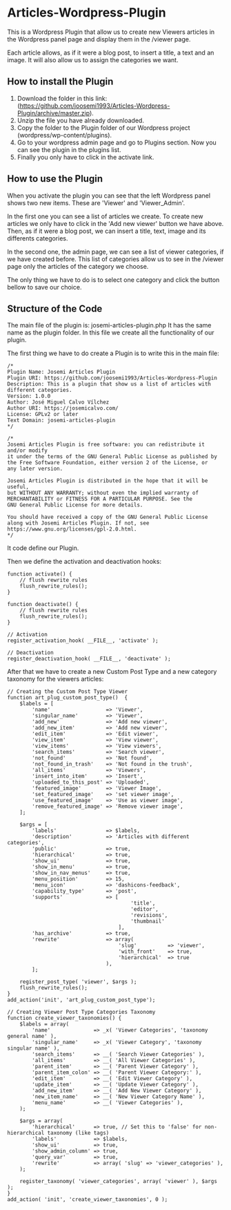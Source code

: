 # Articles-Wordpress-Plugin


This is a Wordpress Plugin that allow us to create new Viewers articles 
in the Wordpress panel page and display them in the /viewer page.

Each article allows, as if it were a blog post, to insert a title, 
a text and an image. It will also allow us to assign the categories 
we want.

How to install the Plugin
--------------

1. Download the folder in this link: (https://github.com/joosemi1993/Articles-Wordpress-Plugin/archive/master.zip).
2. Unzip the file you have already downloaded.
3. Copy the folder to the Plugin folder of our Wordpress project (wordpress/wp-content/plugins).
4. Go to your wordpress admin page and go to Plugins section. Now you can see the plugin in the plugins list.
5. Finally you only have to click in the activate link.

How to use the Plugin
--------------

When you activate the plugin you can see that the left Wordpress panel 
shows two new items. These are 'Viewer' and 'Viewer_Admin'. 

In the first one you can see a list of articles we create. To create 
new articles we only have to click in the 'Add new viewer' button we 
have above. Then, as if it were a blog post, we can insert a title, 
text, image and its differents categories.

In the second one, the admin page, we can see a list of viewer categories, 
if we have created before. This list of categories allow us to see in the 
/viewer page only the articles of the category we choose.

The only thing we have to do is to select one category and click the 
button bellow to save our choice.

Structure of the Code
--------------

The main file of the plugin is: josemi-articles-plugin.php It has the same name
as the plugin folder. In this file we create all the functionality of our plugin.

The first thing we have to do create a Plugin is to write this in the main file:

```
/*
Plugin Name: Josemi Articles Plugin
Plugin URI: https://github.com/joosemi1993/Articles-Wordpress-Plugin
Description: This is a plugin that show us a list of articles with different categories.
Version: 1.0.0
Author: José Miguel Calvo Vílchez
Author URI: https://josemicalvo.com/
License: GPLv2 or later
Text Domain: josemi-articles-plugin
*/

/*
Josemi Articles Plugin is free software: you can redistribute it and/or modify
it under the terms of the GNU General Public License as published by
the Free Software Foundation, either version 2 of the License, or
any later version.

Josemi Articles Plugin is distributed in the hope that it will be useful,
but WITHOUT ANY WARRANTY; without even the implied warranty of
MERCHANTABILITY or FITNESS FOR A PARTICULAR PURPOSE. See the
GNU General Public License for more details.

You should have received a copy of the GNU General Public License
along with Josemi Articles Plugin. If not, see https://www.gnu.org/licenses/gpl-2.0.html.
*/
```

It code define our Plugin. 

Then we define the activation and deactivation hooks:

```
function activate() {	
	// flush rewrite rules
	flush_rewrite_rules();
}

function deactivate() {
	// flush rewrite rules
	flush_rewrite_rules();
}

// Activation
register_activation_hook( __FILE__, 'activate' );

// Deactivation
register_deactivation_hook( __FILE__, 'deactivate' );
```

After that we have to create a new Custom Post Type and a new category taxonomy for the viewers articles:

```
// Creating the Custom Post Type Viewer
function art_plug_custom_post_type()  {
	$labels = [
		'name'                  => 'Viewer',
        'singular_name'         => 'Viewer',
        'add_new'               => 'Add new viewer',
        'add_new_item'          => 'Add new viewer',
        'edit_item'             => 'Edit viewer',
        'view_item'             => 'View viewer',
        'view_items'            => 'View viewers',
        'search_items'          => 'Search viewer',
        'not_found'             => 'Not found',
        'not_found_in_trash'    => 'Not found in the trush',
        'all_items'             => 'Viewers',
        'insert_into_item'      => 'Insert',
        'uploaded_to_this_post' => 'Uploaded',
        'featured_image'        => 'Viewer Image',
        'set_featured_image'    => 'set viewer image',
        'use_featured_image'    => 'Use as viewer image',
        'remove_featured_image' => 'Remove viewer image',	
	];

	$args = [
        'labels'                => $labels,
        'description'           => 'Articles with different categories',
        'public'                => true,
        'hierarchical'          => true,
        'show_ui'               => true,
        'show_in_menu'          => true,
        'show_in_nav_menus'     => true,
        'menu_position'         => 15,
        'menu_icon'             => 'dashicons-feedback',
        'capability_type'       => 'post',
        'supports'              => [
                                        'title',
                                        'editor',
                                        'revisions',
                                        'thumbnail'
                                    ],
        'has_archive'           => true,
        'rewrite' 				=> array( 
								    'slug'          => 'viewer',
								    'with_front'    => true,
								    'hierarchical'	=> true
								),
        ];

	register_post_type( 'viewer', $args );
	flush_rewrite_rules();
}
add_action('init', 'art_plug_custom_post_type');

// Creating Viewer Post Type Categories Taxonomy
function create_viewer_taxonomies() {
    $labels = array(
        'name'              => _x( 'Viewer Categories', 'taxonomy general name' ),
        'singular_name'     => _x( 'Viewer Category', 'taxonomy singular name' ),
        'search_items'      => __( 'Search Viewer Categories' ),
        'all_items'         => __( 'All Viewer Categories' ),
        'parent_item'       => __( 'Parent Viewer Category' ),
        'parent_item_colon' => __( 'Parent Viewer Category:' ),
        'edit_item'         => __( 'Edit Viewer Category' ),
        'update_item'       => __( 'Update Viewer Category' ),
        'add_new_item'      => __( 'Add New Viewer Category' ),
        'new_item_name'     => __( 'New Viewer Category Name' ),
        'menu_name'         => __( 'Viewer Categories' ),
    );

    $args = array(
        'hierarchical'      => true, // Set this to 'false' for non-hierarchical taxonomy (like tags)
        'labels'            => $labels,
        'show_ui'           => true,
        'show_admin_column' => true,
        'query_var'         => true,
        'rewrite'           => array( 'slug' => 'viewer_categories' ),
    );

    register_taxonomy( 'viewer_categories', array( 'viewer' ), $args );
}
add_action( 'init', 'create_viewer_taxonomies', 0 );
```
